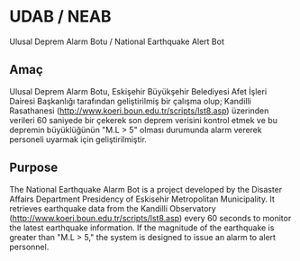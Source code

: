 # UDAB / NEAB
Ulusal Deprem Alarm Botu / National Earthquake Alert Bot

## Amaç
Ulusal Deprem Alarm Botu, Eskişehir Büyükşehir Belediyesi Afet İşleri Dairesi Başkanlığı tarafından geliştirilmiş bir çalışma olup; Kandilli Rasathanesi (http://www.koeri.boun.edu.tr/scripts/lst8.asp) üzerinden verileri 60 saniyede bir çekerek son deprem verisini kontrol etmek ve bu depremin büyüklüğünün "M.L > 5" olması durumunda alarm vererek personeli uyarmak için geliştirilmiştir.

## Purpose
The National Earthquake Alarm Bot is a project developed by the Disaster Affairs Department Presidency of Eskisehir Metropolitan Municipality. It retrieves earthquake data from the Kandilli Observatory (http://www.koeri.boun.edu.tr/scripts/lst8.asp) every 60 seconds to monitor the latest earthquake information. If the magnitude of the earthquake is greater than "M.L > 5," the system is designed to issue an alarm to alert personnel.

